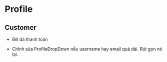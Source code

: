 # Profile

## Customer

- Bill đã thanh toán

- Chỉnh sửa ProfileDropDown nếu username hay email quá dài. Rút gọn nó lại.

